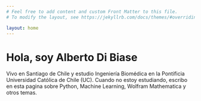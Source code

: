 ```yaml
---
# Feel free to add content and custom Front Matter to this file.
# To modify the layout, see https://jekyllrb.com/docs/themes/#overriding-theme-defaults

layout: home
---
```


# Hola, soy Alberto Di Biase

Vivo en Santiago de Chile y estudio Ingeniería Biomédica en la Pontificia Universidad Católica de Chile (UC).
Cuando no estoy estudiando, escribo en esta pagina sobre Python, Machine Learning, Wolfram Mathematica y otros
temas.